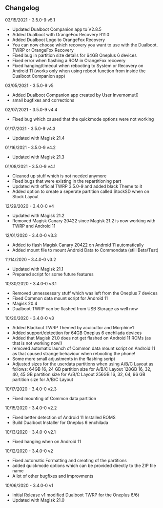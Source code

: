 
Changelog
---------

03/15/2021 - 3.5.0-9 v5.1
- Updated Dualboot Companion app to V2.8.5
- Added Dualboot with OrangeFox Recovery R11.0
- Added Dualboot Logo to OrangeFox Recovery
- You can now choose which recovery you want to use with the Dualboot. TWRP or OrangeFox Recovery
- Fixed bug in partition size details for 64GB Oneplus 6 devices
- Fixed error when flashing a ROM in OrangeFox recovery
- Fixed hanging/timeout when rebooting to System or Recovery on Android 11 (works only when using reboot function from inside the Dualboot Companion app)


03/05/2021 - 3.5.0-9 v5
- Added Dualboot Companion app created by User Invernomut0
- small bugfixes and corrections


02/07/2021 - 3.5.0-9 v4.4
- Fixed bug which caused that the quickmode options were not working


01/17/2021 - 3.5.0-9 v4.3
- Updated with Magisk 21.4


01/16/2021 - 3.5.0-9 v4.2
- Updated with Magisk 21.3


01/08/2021 - 3.5.0-9 v4.1
- Cleaned up stuff which is not needed anymore
- Fixed bugs that were existing in the repartitioning part
- Updated with official TWRP 3.5.0-9 and added black Theme to it
- Added option to create a seperate partition called StockSD when on Stock Layout


12/29/2020 - 3.4.0-0 v4
- Updated with Magisk 21.2
- Removed Magisk Canary 20422 since Magisk 21.2 is now working with TWRP and Android 11

12/01/2020 - 3.4.0-0 v3.3
- Added to flash Magisk Canary 20422 on Android 11 automatically
- Added mount file to mount Android Data to Commondata (still Beta/Test)


11/14/2020 - 3.4.0-0 v3.2
- Updated with Magisk 21.1
- Prepared script for some future features


10/30/2020 - 3.4.0-0 v3.1
- Removed unnessessary stuff which was left from the Oneplus 7 devices
- Fixed Common data mount script for Android 11
- Magisk 20.4
- Dualboot-TWRP can be flashed from USB Storage as well now
 

10/20/2020 - 3.4.0-0 v3
- Added Blackout TWRP Themed by acuicultor and Morphine1
- Added support/detection for 64GB Oneplus 6 enchilada devices
- Added that Magisk 21.0 does not get flashed on Android 11 ROMs (as that is not working now!)
- removed automatic launch of Common data mount script on Android 11 as that caused strange behaviour when rebooting the phone!
- Some more small adjustments in the flashing script
- Adjusted sizes for the userdata partitions when using A/B/C Layout as follows: 
  64GB    16, 24 GB partition size for A/B/C Layout
  128GB   16, 32, 40, 45 GB partition size for A/B/C Layout
  256GB   16, 32, 64, 96 GB partition size for A/B/C Layout


10/17/2020 - 3.4.0-0 v2.3
- Fixed mounting of Common data partition


10/15/2020 - 3.4.0-0 v2.2
- Fixed better detection of Android 11 Installed ROMS
- Build Dualboot Installer for Oneplus 6 enchilada


10/13/2020 - 3.4.0-0 v2.1
- Fixed hanging when on Android 11


10/12/2020 - 3.4.0-0 v2
- Fixed automatic Formatting and creating of the partitions
- added quickmode options which can be provided directly to the ZIP file name
- A lot of other bugfixes and improvments


10/06/2020 - 3.4.0-0 v1
- Initial Release v1 modified Dualboot TWRP for the Oneplus 6/6t
- Updated with Magisk 21.0


